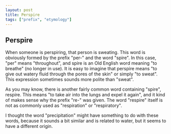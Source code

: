 ```yaml
---
layout: post
title: Perspire
tags: ["prefix", "etymology"]
---
```


## Perspire
When someone is perspiring, that person is sweating. This word is obviously formed by the prefix "per-" and the word "spire". In this case, "per" means "throughout", and spire is an Old English word meaning "to breathe" (no longer in use). It is easy to imagine that perspire means "to give out watery fluid through the pores of the skin" or simply "to sweat". This expression sometimes sounds more polite than "sweat".

As you may know, there is another fairly common word containing "spire", respire. This means "to take air into the lungs and expel it again", and it kind of makes sense why the prefix "re-" was given. The word "respire" itself is not as commonly used as "respiration" or "respiratory".

I thought the word "precipitation" might have something to do with these words, because it sounds a bit similar and is related to water, but it seems to have a different origin.

